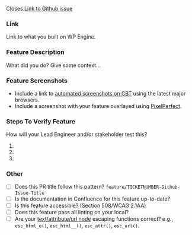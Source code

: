 Closes [Link to Github issue]()

### Link

Link to what you built on WP Engine.

### Feature Description

What did you do? Give some context...

### Feature Screenshots

- Include a link to [automated screenshots on CBT](https://app.crossbrowsertesting.com/screenshots/run) using the latest major browsers.
- Include a screenshot with your feature overlayed using [PixelPerfect](https://chrome.google.com/webstore/detail/perfectpixel-by-welldonec/dkaagdgjmgdmbnecmcefdhjekcoceebi).

### Steps To Verify Feature

How will your Lead Engineer and/or stakeholder test this?

1.
2.
3.

### Other

- [ ] Does this PR title follow this pattern? `feature/TICKETNUMBER-Github-Issue-Title`
- [ ] Is the documentation in Confluence for this feature up-to-date?
- [ ] Is this feature accessible? (Section 508/WCAG 2.1AA)
- [ ] Does this feature pass all linting on your local?
- [ ] Are your [text/attribute/url node](https://codex.wordpress.org/Data_Validation#Text_Nodes) escaping functions correct? e.g., `esc_html_e()`, `esc_html__()`, `esc_attr()`, `esc_url()`.
